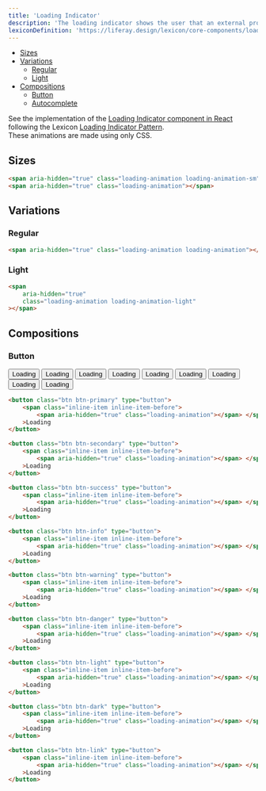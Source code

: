 ```yaml
---
title: 'Loading Indicator'
description: 'The loading indicator shows the user that an external process, like a connection, is being executed.'
lexiconDefinition: 'https://liferay.design/lexicon/core-components/loading-indicator/'
---
```


<div class="nav-toc-absolute">
<div class="nav-toc">

-   [Sizes](#sizes)
-   [Variations](#variations)
    -   [Regular](#regular)
    -   [Light](#light)
-   [Compositions](#compositions)
    -   [Button](#button)
    -   [Autocomplete](#autocomplete)

</div>
</div>

<div class="clay-site-alert alert alert-warning">
	See the implementation of the <a href="/docs/components/loading-indicator.html">Loading Indicator component in React</a> following the Lexicon <a href="https://liferay.design/lexicon/core-components/loading-indicator/">Loading Indicator Pattern</a>.
</div>

<div class="clay-site-alert alert alert-info">
	These animations are made using only CSS.
</div>

## Sizes

<div class="sheet-example">
	<div class="row">
		<span aria-hidden="true" class="loading-animation loading-animation-sm"></span>
		<span aria-hidden="true" class="loading-animation"></span>
	</div>
</div>

```html
<span aria-hidden="true" class="loading-animation loading-animation-sm"></span>
<span aria-hidden="true" class="loading-animation"></span>
```

## Variations

### Regular

<div class="sheet-example">
	<span aria-hidden="true" class="loading-animation loading-animation"></span>
</div>

```html
<span aria-hidden="true" class="loading-animation loading-animation"></span>
```

### Light

<div class="bg-dark sheet-example">
	<span aria-hidden="true" class="loading-animation loading-animation-light"></span>
</div>

```html
<span
	aria-hidden="true"
	class="loading-animation loading-animation-light"
></span>
```

## Compositions

### Button

<div class="sheet-example">
	<button class="btn btn-primary" type="button">
		<span class="inline-item inline-item-before">
			<span aria-hidden="true" class="loading-animation"></span>
		</span>Loading
	</button>
	<button class="btn btn-secondary" type="button">
		<span class="inline-item inline-item-before">
			<span aria-hidden="true" class="loading-animation"></span>
		</span>Loading
	</button>
	<button class="btn btn-success" type="button">
		<span class="inline-item inline-item-before">
			<span aria-hidden="true" class="loading-animation"></span>
		</span>Loading
	</button>
	<button class="btn btn-info" type="button">
		<span class="inline-item inline-item-before">
			<span aria-hidden="true" class="loading-animation"></span>
		</span>Loading
	</button>
	<button class="btn btn-warning" type="button">
		<span class="inline-item inline-item-before">
			<span aria-hidden="true" class="loading-animation"></span>
		</span>Loading
	</button>
	<button class="btn btn-danger" type="button">
		<span class="inline-item inline-item-before">
			<span aria-hidden="true" class="loading-animation"></span>
		</span>Loading
	</button>
	<button class="btn btn-light" type="button">
		<span class="inline-item inline-item-before">
			<span aria-hidden="true" class="loading-animation"></span>
		</span>Loading
	</button>
	<button class="btn btn-dark" type="button">
		<span class="inline-item inline-item-before">
			<span aria-hidden="true" class="loading-animation"></span>
		</span>Loading
	</button>
	<button class="btn btn-link" type="button">
		<span class="inline-item inline-item-before">
			<span aria-hidden="true" class="loading-animation"></span>
		</span>Loading
	</button>
</div>

```html
<button class="btn btn-primary" type="button">
	<span class="inline-item inline-item-before">
		<span aria-hidden="true" class="loading-animation"></span> </span
	>Loading
</button>

<button class="btn btn-secondary" type="button">
	<span class="inline-item inline-item-before">
		<span aria-hidden="true" class="loading-animation"></span> </span
	>Loading
</button>

<button class="btn btn-success" type="button">
	<span class="inline-item inline-item-before">
		<span aria-hidden="true" class="loading-animation"></span> </span
	>Loading
</button>

<button class="btn btn-info" type="button">
	<span class="inline-item inline-item-before">
		<span aria-hidden="true" class="loading-animation"></span> </span
	>Loading
</button>

<button class="btn btn-warning" type="button">
	<span class="inline-item inline-item-before">
		<span aria-hidden="true" class="loading-animation"></span> </span
	>Loading
</button>

<button class="btn btn-danger" type="button">
	<span class="inline-item inline-item-before">
		<span aria-hidden="true" class="loading-animation"></span> </span
	>Loading
</button>

<button class="btn btn-light" type="button">
	<span class="inline-item inline-item-before">
		<span aria-hidden="true" class="loading-animation"></span> </span
	>Loading
</button>

<button class="btn btn-dark" type="button">
	<span class="inline-item inline-item-before">
		<span aria-hidden="true" class="loading-animation"></span> </span
	>Loading
</button>

<button class="btn btn-link" type="button">
	<span class="inline-item inline-item-before">
		<span aria-hidden="true" class="loading-animation"></span> </span
	>Loading
</button>
```
